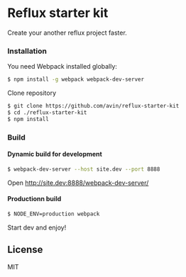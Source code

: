 # Reflux starter kit

Create your another reflux project faster.

### Installation

You need Webpack installed globally:
```sh
$ npm install -g webpack webpack-dev-server
```

Clone repository
```sh
$ git clone https://github.com/avin/reflux-starter-kit
$ cd ./reflux-starter-kit
$ npm install
```

### Build

#### Dynamic build for development
```sh
$ webpack-dev-server --host site.dev --port 8888
```
Open http://site.dev:8888/webpack-dev-server/ 

#### Productionn build
```sh
$ NODE_ENV=production webpack 
```

Start dev and enjoy!

License
----

MIT
